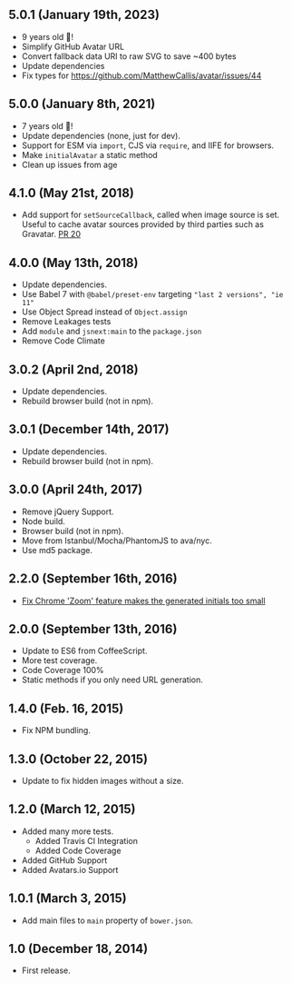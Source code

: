## 5.0.1 (January 19th, 2023)

* 9 years old 🎂!
* Simplify GitHub Avatar URL
* Convert fallback data URI to raw SVG to save ~400 bytes
* Update dependencies
* Fix types for <https://github.com/MatthewCallis/avatar/issues/44>

## 5.0.0 (January 8th, 2021)

* 7 years old 🎂!
* Update dependencies (none, just for dev).
* Support for ESM via `import`, CJS via `require`, and IIFE for browsers.
* Make `initialAvatar` a static method
* Clean up issues from age

## 4.1.0 (May 21st, 2018)

* Add support for `setSourceCallback`, called when image source is set. Useful to cache avatar sources provided by third parties such as Gravatar. [PR 20](https://github.com/MatthewCallis/avatar/pull/20)

## 4.0.0 (May 13th, 2018)

* Update dependencies.
* Use Babel 7 with `@babel/preset-env` targeting `"last 2 versions", "ie 11"`
* Use Object Spread instead of `Object.assign`
* Remove Leakages tests
* Add `module` and `jsnext:main` to the `package.json`
* Remove Code Climate

## 3.0.2 (April 2nd, 2018)

* Update dependencies.
* Rebuild browser build (not in npm).

## 3.0.1 (December 14th, 2017)

* Update dependencies.
* Rebuild browser build (not in npm).

## 3.0.0 (April 24th, 2017)

* Remove jQuery Support.
* Node build.
* Browser build (not in npm).
* Move from Istanbul/Mocha/PhantomJS to ava/nyc.
* Use md5 package.

## 2.2.0 (September 16th, 2016)

* [Fix Chrome 'Zoom' feature makes the generated initials too small](https://github.com/MatthewCallis/avatar/issues/11)

## 2.0.0 (September 13th, 2016)

* Update to ES6 from CoffeeScript.
* More test coverage.
* Code Coverage 100%
* Static methods if you only need URL generation.

## 1.4.0 (Feb. 16, 2015)

* Fix NPM bundling.

## 1.3.0 (October 22, 2015)

* Update to fix hidden images without a size.

## 1.2.0 (March 12, 2015)

* Added many more tests.
  * Added Travis CI Integration
  * Added Code Coverage
* Added GitHub Support
* Added Avatars.io Support

## 1.0.1 (March 3, 2015)

* Add main files to `main` property of `bower.json`.

## 1.0 (December 18, 2014)

* First release.
